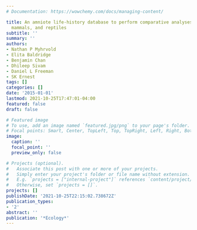 ```yaml
---
# Documentation: https://wowchemy.com/docs/managing-content/

title: An amniote life-history database to perform comparative analyses with birds,
  mammals, and reptiles
subtitle: ''
summary: ''
authors:
- Nathan P Myhrvold
- Elita Baldridge
- Benjamin Chan
- Dhileep Sivam
- Daniel L Freeman
- SK Ernest
tags: []
categories: []
date: '2015-01-01'
lastmod: 2021-10-25T17:47:01-04:00
featured: false
draft: false

# Featured image
# To use, add an image named `featured.jpg/png` to your page's folder.
# Focal points: Smart, Center, TopLeft, Top, TopRight, Left, Right, BottomLeft, Bottom, BottomRight.
image:
  caption: ''
  focal_point: ''
  preview_only: false

# Projects (optional).
#   Associate this post with one or more of your projects.
#   Simply enter your project's folder or file name without extension.
#   E.g. `projects = ["internal-project"]` references `content/project/deep-learning/index.md`.
#   Otherwise, set `projects = []`.
projects: []
publishDate: '2021-10-25T22:15:02.738672Z'
publication_types:
- '2'
abstract: ''
publication: '*Ecology*'
---
```

